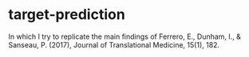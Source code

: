 # target-prediction
In which I try to replicate the main findings of Ferrero, E., Dunham, I., &amp; Sanseau, P. (2017), Journal of Translational Medicine, 15(1), 182.
